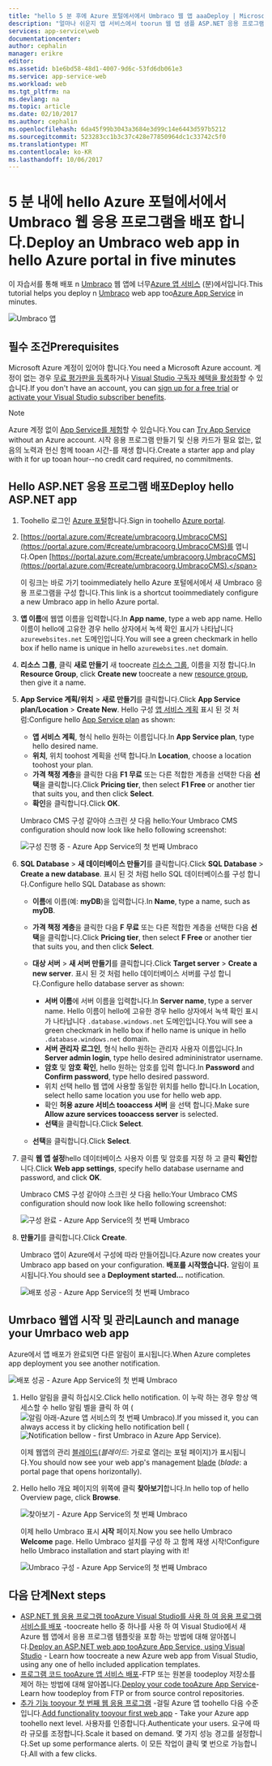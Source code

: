 ```yaml
---
title: "hello 5 분 후에 Azure 포털에서에서 Umbraco 웹 앱 aaaDeploy | Microsoft Docs"
description: "얼마나 쉬운지 앱 서비스에서 toorun 웹 앱 샘플 ASP.NET 응용 프로그램을 배포 하 여에 대해 알아봅니다. 결과를 즉시 확인합니다."
services: app-service\web
documentationcenter: 
author: cephalin
manager: erikre
editor: 
ms.assetid: b1e6bd58-48d1-4007-9d6c-53fd6db061e3
ms.service: app-service-web
ms.workload: web
ms.tgt_pltfrm: na
ms.devlang: na
ms.topic: article
ms.date: 02/10/2017
ms.author: cephalin
ms.openlocfilehash: 6da45f99b3043a3684e3d99c14e6443d597b5212
ms.sourcegitcommit: 523283cc1b3c37c428e77850964dc1c33742c5f0
ms.translationtype: MT
ms.contentlocale: ko-KR
ms.lasthandoff: 10/06/2017
---
```

# <a name="deploy-an-umbraco-web-app-in-hello-azure-portal-in-five-minutes"></a><span data-ttu-id="f1b14-104">5 분 내에 hello Azure 포털에서에서 Umbraco 웹 응용 프로그램을 배포 합니다.</span><span class="sxs-lookup"><span data-stu-id="f1b14-104">Deploy an Umbraco web app in hello Azure portal in five minutes</span></span>

<span data-ttu-id="f1b14-105">이 자습서를 통해 배포 n [Umbraco](https://our.umbraco.org/) 웹 앱에 너무[Azure 앱 서비스](../app-service/app-service-value-prop-what-is.md) (분)에서입니다.</span><span class="sxs-lookup"><span data-stu-id="f1b14-105">This tutorial helps you deploy n [Umbraco](https://our.umbraco.org/) web app too[Azure App Service](../app-service/app-service-value-prop-what-is.md) in minutes.</span></span>

![Umbraco 앱](./media/app-service-web-get-started-dotnet-portal/defaultpage.png)

## <a name="prerequisites"></a><span data-ttu-id="f1b14-107">필수 조건</span><span class="sxs-lookup"><span data-stu-id="f1b14-107">Prerequisites</span></span>
<span data-ttu-id="f1b14-108">Microsoft Azure 계정이 있어야 합니다.</span><span class="sxs-lookup"><span data-stu-id="f1b14-108">You need a Microsoft Azure account.</span></span> <span data-ttu-id="f1b14-109">계정이 없는 경우 [무료 평가판을 등록](https://azure.microsoft.com/pricing/free-trial/?WT.mc_id=A261C142F)하거나 [Visual Studio 구독자 혜택을 활성화](https://azure.microsoft.com/pricing/member-offers/msdn-benefits-details/?WT.mc_id=A261C142F)할 수 있습니다.</span><span class="sxs-lookup"><span data-stu-id="f1b14-109">If you don't have an account, you can [sign up for a free trial](https://azure.microsoft.com/pricing/free-trial/?WT.mc_id=A261C142F) or [activate your Visual Studio subscriber benefits](https://azure.microsoft.com/pricing/member-offers/msdn-benefits-details/?WT.mc_id=A261C142F).</span></span>

> [!NOTE]
> <span data-ttu-id="f1b14-110">Azure 계정 없이 [App Service를 체험](https://azure.microsoft.com/try/app-service/)할 수 있습니다.</span><span class="sxs-lookup"><span data-stu-id="f1b14-110">You can [Try App Service](https://azure.microsoft.com/try/app-service/) without an Azure account.</span></span> <span data-ttu-id="f1b14-111">시작 응용 프로그램 만들기 및 신용 카드가 필요 없는, 없음의 노력과 헌신 함께 tooan 시간-를 재생 합니다.</span><span class="sxs-lookup"><span data-stu-id="f1b14-111">Create a starter app and play with it for up tooan hour--no credit card required, no commitments.</span></span>
> 
> 

## <a name="deploy-hello-aspnet-app"></a><span data-ttu-id="f1b14-112">Hello ASP.NET 응용 프로그램 배포</span><span class="sxs-lookup"><span data-stu-id="f1b14-112">Deploy hello ASP.NET app</span></span>
1. <span data-ttu-id="f1b14-113">Toohello 로그인 [Azure 포털](https://portal.azure.com)합니다.</span><span class="sxs-lookup"><span data-stu-id="f1b14-113">Sign in toohello [Azure portal](https://portal.azure.com).</span></span>

2. <span data-ttu-id="f1b14-114">[https://portal.azure.com/#create/umbracoorg.UmbracoCMS](https://portal.azure.com/#create/umbracoorg.UmbracoCMS)를 엽니다.</span><span class="sxs-lookup"><span data-stu-id="f1b14-114">Open [https://portal.azure.com/#create/umbracoorg.UmbracoCMS](https://portal.azure.com/#create/umbracoorg.UmbracoCMS).</span></span>

    <span data-ttu-id="f1b14-115">이 링크는 바로 가기 tooimmediately hello Azure 포털에서에서 새 Umbraco 응용 프로그램을 구성 합니다.</span><span class="sxs-lookup"><span data-stu-id="f1b14-115">This link is a shortcut tooimmediately configure a new Umbraco app in hello Azure portal.</span></span>

3. <span data-ttu-id="f1b14-116">**앱 이름**에 웹앱 이름을 입력합니다.</span><span class="sxs-lookup"><span data-stu-id="f1b14-116">In **App name**, type a web app name.</span></span> <span data-ttu-id="f1b14-117">Hello 이름이 hello에 고유한 경우 hello 상자에서 녹색 확인 표시가 나타납니다 `azurewebsites.net` 도메인입니다.</span><span class="sxs-lookup"><span data-stu-id="f1b14-117">You will see a green checkmark in hello box if hello name is unique in hello `azurewebsites.net` domain.</span></span>
   
5. <span data-ttu-id="f1b14-118">**리소스 그룹**, 클릭 **새로 만들기** 새 toocreate [리소스 그룹](../azure-resource-manager/resource-group-overview.md), 이름을 지정 합니다.</span><span class="sxs-lookup"><span data-stu-id="f1b14-118">In **Resource Group**, click **Create new** toocreate a new [resource group](../azure-resource-manager/resource-group-overview.md), then give it a name.</span></span>

7. <span data-ttu-id="f1b14-119">**App Service 계획/위치** > **새로 만들기**를 클릭합니다.</span><span class="sxs-lookup"><span data-stu-id="f1b14-119">Click **App Service plan/Location** > **Create New**.</span></span> <span data-ttu-id="f1b14-120">Hello 구성 [앱 서비스 계획](../app-service/azure-web-sites-web-hosting-plans-in-depth-overview.md) 표시 된 것 처럼:</span><span class="sxs-lookup"><span data-stu-id="f1b14-120">Configure hello [App Service plan](../app-service/azure-web-sites-web-hosting-plans-in-depth-overview.md) as shown:</span></span>

    - <span data-ttu-id="f1b14-121">**앱 서비스 계획**, 형식 hello 원하는 이름입니다.</span><span class="sxs-lookup"><span data-stu-id="f1b14-121">In **App Service plan**, type hello desired name.</span></span>
    - <span data-ttu-id="f1b14-122">**위치**, 위치 toohost 계획을 선택 합니다.</span><span class="sxs-lookup"><span data-stu-id="f1b14-122">In **Location**, choose a location toohost your plan.</span></span>
    - <span data-ttu-id="f1b14-123">**가격 책정 계층**을 클릭한 다음 **F1 무료** 또는 다른 적합한 계층을 선택한 다음 **선택**을 클릭합니다.</span><span class="sxs-lookup"><span data-stu-id="f1b14-123">Click **Pricing tier**, then select **F1 Free** or another tier that suits you, and then click **Select**.</span></span>
    - <span data-ttu-id="f1b14-124">**확인**을 클릭합니다.</span><span class="sxs-lookup"><span data-stu-id="f1b14-124">Click **OK**.</span></span>

    <span data-ttu-id="f1b14-125">Umbraco CMS 구성 같아야 스크린 샷 다음 hello:</span><span class="sxs-lookup"><span data-stu-id="f1b14-125">Your Umbraco CMS configuration should now look like hello following screenshot:</span></span>

    ![구성 진행 중 - Azure App Service의 첫 번째 Umbraco](./media/app-service-web-get-started-dotnet-portal/configure-in-progress.png)

12. <span data-ttu-id="f1b14-127">**SQL Database** > **새 데이터베이스 만들기**를 클릭합니다.</span><span class="sxs-lookup"><span data-stu-id="f1b14-127">Click **SQL Database** > **Create a new database**.</span></span> <span data-ttu-id="f1b14-128">표시 된 것 처럼 hello SQL 데이터베이스를 구성 합니다.</span><span class="sxs-lookup"><span data-stu-id="f1b14-128">Configure hello SQL Database as shown:</span></span>

    - <span data-ttu-id="f1b14-129">**이름**에 이름(예: **myDB**)을 입력합니다.</span><span class="sxs-lookup"><span data-stu-id="f1b14-129">In **Name**, type a name, such as **myDB**.</span></span>
    - <span data-ttu-id="f1b14-130">**가격 책정 계층**을 클릭한 다음 **F 무료** 또는 다른 적합한 계층을 선택한 다음 **선택**을 클릭합니다.</span><span class="sxs-lookup"><span data-stu-id="f1b14-130">Click **Pricing tier**, then select **F Free** or another tier that suits you, and then click **Select**.</span></span>
    - <span data-ttu-id="f1b14-131">**대상 서버** > **새 서버 만들기**를 클릭합니다.</span><span class="sxs-lookup"><span data-stu-id="f1b14-131">Click **Target server** > **Create a new server**.</span></span> <span data-ttu-id="f1b14-132">표시 된 것 처럼 hello 데이터베이스 서버를 구성 합니다.</span><span class="sxs-lookup"><span data-stu-id="f1b14-132">Configure hello database server as shown:</span></span>

        - <span data-ttu-id="f1b14-133">**서버 이름**에 서버 이름을 입력합니다.</span><span class="sxs-lookup"><span data-stu-id="f1b14-133">In **Server name**, type a server name.</span></span> <span data-ttu-id="f1b14-134">Hello 이름이 hello에 고유한 경우 hello 상자에서 녹색 확인 표시가 나타납니다 `.database.windows.net` 도메인입니다.</span><span class="sxs-lookup"><span data-stu-id="f1b14-134">You will see a green checkmark in hello box if hello name is unique in hello `.database.windows.net` domain.</span></span>
        - <span data-ttu-id="f1b14-135">**서버 관리자 로그인**, 형식 hello 원하는 관리자 사용자 이름입니다.</span><span class="sxs-lookup"><span data-stu-id="f1b14-135">In **Server admin login**, type hello desired admininistrator username.</span></span>
        - <span data-ttu-id="f1b14-136">**암호** 및 **암호 확인**, hello 원하는 암호를 입력 합니다.</span><span class="sxs-lookup"><span data-stu-id="f1b14-136">In **Password** and **Confirm password**, type hello desired password.</span></span>
        - <span data-ttu-id="f1b14-137">위치 선택 hello 웹 앱에 사용할 동일한 위치를 hello 합니다.</span><span class="sxs-lookup"><span data-stu-id="f1b14-137">In Location, select hello same location you use for hello web app.</span></span>
        - <span data-ttu-id="f1b14-138">확인 **허용 azure 서비스 tooaccess 서버** 을 선택 합니다.</span><span class="sxs-lookup"><span data-stu-id="f1b14-138">Make sure **Allow azure services tooaccess server** is selected.</span></span>
        - <span data-ttu-id="f1b14-139">**선택**을 클릭합니다.</span><span class="sxs-lookup"><span data-stu-id="f1b14-139">Click **Select**.</span></span>
    
    - <span data-ttu-id="f1b14-140">**선택**을 클릭합니다.</span><span class="sxs-lookup"><span data-stu-id="f1b14-140">Click **Select**.</span></span>

13. <span data-ttu-id="f1b14-141">클릭 **웹 앱 설정**hello 데이터베이스 사용자 이름 및 암호를 지정 하 고 클릭 **확인**합니다.</span><span class="sxs-lookup"><span data-stu-id="f1b14-141">Click **Web app settings**, specify hello database username and password, and click **OK**.</span></span>

    <span data-ttu-id="f1b14-142">Umbraco CMS 구성 같아야 스크린 샷 다음 hello:</span><span class="sxs-lookup"><span data-stu-id="f1b14-142">Your Umbraco CMS configuration should now look like hello following screenshot:</span></span>

    ![구성 완료 - Azure App Service의 첫 번째 Umbraco](./media/app-service-web-get-started-dotnet-portal/configure-complete.png)

14. <span data-ttu-id="f1b14-144">**만들기**를 클릭합니다.</span><span class="sxs-lookup"><span data-stu-id="f1b14-144">Click **Create**.</span></span>
    
    <span data-ttu-id="f1b14-145">Umbraco 앱이 Azure에서 구성에 따라 만들어집니다.</span><span class="sxs-lookup"><span data-stu-id="f1b14-145">Azure now creates your Umbraco app based on your configuration.</span></span> <span data-ttu-id="f1b14-146">**배포를 시작했습니다.** 알림이 표시됩니다.</span><span class="sxs-lookup"><span data-stu-id="f1b14-146">You should see a **Deployment started...** notification.</span></span>

    ![배포 성공 - Azure App Service의 첫 번째 Umbraco](./media/app-service-web-get-started-dotnet-portal/deployment-started.png)
   
## <a name="launch-and-manage-your-umrbaco-web-app"></a><span data-ttu-id="f1b14-148">Umrbaco 웹앱 시작 및 관리</span><span class="sxs-lookup"><span data-stu-id="f1b14-148">Launch and manage your Umrbaco web app</span></span>

<span data-ttu-id="f1b14-149">Azure에서 앱 배포가 완료되면 다른 알림이 표시됩니다.</span><span class="sxs-lookup"><span data-stu-id="f1b14-149">When Azure completes app deployment you see another notification.</span></span>

![배포 성공 - Azure App Service의 첫 번째 Umbraco](./media/app-service-web-get-started-dotnet-portal/deployment-succeeded.png)

1. <span data-ttu-id="f1b14-151">Hello 알림을 클릭 하십시오.</span><span class="sxs-lookup"><span data-stu-id="f1b14-151">Click hello notification.</span></span> <span data-ttu-id="f1b14-152">이 누락 하는 경우 항상 액세스할 수 hello 알림 벨을 클릭 하 여 (![알림 아래-Azure 앱 서비스의 첫 번째 Umbraco](./media/app-service-web-get-started-dotnet-portal/notification.png)).</span><span class="sxs-lookup"><span data-stu-id="f1b14-152">If you missed it, you can always access it by clicking hello notification bell (![Notification bellow - first Umbraco in Azure App Service](./media/app-service-web-get-started-dotnet-portal/notification.png)).</span></span>

    <span data-ttu-id="f1b14-153">이제 웹앱의 관리 [블레이드](../azure-resource-manager/resource-group-portal.md#manage-resources)(*블레이드*: 가로로 열리는 포털 페이지)가 표시됩니다.</span><span class="sxs-lookup"><span data-stu-id="f1b14-153">You should now see your web app's management [blade](../azure-resource-manager/resource-group-portal.md#manage-resources) (*blade*: a portal page that opens horizontally).</span></span>

3. <span data-ttu-id="f1b14-154">Hello hello 개요 페이지의 위쪽에 클릭 **찾아보기**합니다.</span><span class="sxs-lookup"><span data-stu-id="f1b14-154">In hello top of hello Overview page, click **Browse**.</span></span>
   
    ![찾아보기 - Azure App Service의 첫 번째 Umbraco](./media/app-service-web-get-started-dotnet-portal/browse.png)

    <span data-ttu-id="f1b14-156">이제 hello Umbraco 표시 **시작** 페이지.</span><span class="sxs-lookup"><span data-stu-id="f1b14-156">Now you see hello Umbraco **Welcome** page.</span></span> <span data-ttu-id="f1b14-157">Hello Umbraco 설치를 구성 하 고 함께 재생 시작!</span><span class="sxs-lookup"><span data-stu-id="f1b14-157">Configure hello Umbraco installation and start playing with it!</span></span>

    ![Umbraco 구성 - Azure App Service의 첫 번째 Umbraco](./media/app-service-web-get-started-dotnet-portal/umbraco-config.png)
    
## <a name="next-steps"></a><span data-ttu-id="f1b14-159">다음 단계</span><span class="sxs-lookup"><span data-stu-id="f1b14-159">Next steps</span></span>
* <span data-ttu-id="f1b14-160">[ASP.NET 웹 응용 프로그램 tooAzure Visual Studio를 사용 하 여 응용 프로그램 서비스를 배포](app-service-web-get-started-dotnet.md) -toocreate hello 중 하나를 사용 하 여 Visual Studio에서 새 Azure 웹 앱에서 응용 프로그램 템플릿을 포함 하는 방법에 대해 알아봅니다.</span><span class="sxs-lookup"><span data-stu-id="f1b14-160">[Deploy an ASP.NET web app tooAzure App Service, using Visual Studio](app-service-web-get-started-dotnet.md) - Learn how toocreate a new Azure web app from Visual Studio, using any one of hello included application templates.</span></span>
* <span data-ttu-id="f1b14-161">[프로그램 코드 tooAzure 앱 서비스 배포](web-sites-deploy.md)-FTP 또는 원본을 toodeploy 저장소를 제어 하는 방법에 대해 알아봅니다.</span><span class="sxs-lookup"><span data-stu-id="f1b14-161">[Deploy your code tooAzure App Service](web-sites-deploy.md)- Learn how toodeploy from FTP or from source control repositories.</span></span>
* <span data-ttu-id="f1b14-162">[추가 기능 tooyour 첫 번째 웹 응용 프로그램](app-service-web-get-started-2.md) -걸릴 Azure 앱 toohello 다음 수준입니다.</span><span class="sxs-lookup"><span data-stu-id="f1b14-162">[Add functionality tooyour first web app](app-service-web-get-started-2.md) - Take your Azure app toohello next level.</span></span> <span data-ttu-id="f1b14-163">사용자를 인증합니다.</span><span class="sxs-lookup"><span data-stu-id="f1b14-163">Authenticate your users.</span></span> <span data-ttu-id="f1b14-164">요구에 따라 규모를 조정합니다.</span><span class="sxs-lookup"><span data-stu-id="f1b14-164">Scale it based on demand.</span></span> <span data-ttu-id="f1b14-165">몇 가지 성능 경고를 설정합니다.</span><span class="sxs-lookup"><span data-stu-id="f1b14-165">Set up some performance alerts.</span></span> <span data-ttu-id="f1b14-166">이 모든 작업이 클릭 몇 번으로 가능합니다.</span><span class="sxs-lookup"><span data-stu-id="f1b14-166">All with a few clicks.</span></span>
